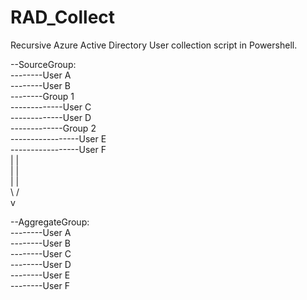 # RAD_Collect
Recursive Azure Active Directory User collection script in Powershell. 


--SourceGroup:<br>
--------User A<br>
--------User B<br>
--------Group 1<br>
-------------User C<br>
-------------User D<br>
-------------Group 2<br>
-----------------User E<br>
-----------------User F<br>
      | |<br>
      | |<br>
      | |<br>
      \ /<br>
       v<br>

--AggregateGroup:<br>
--------User A<br>
--------User B<br>
--------User C<br>
--------User D<br>
--------User E<br>
--------User F<br>
